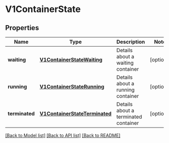 # V1ContainerState

## Properties
Name | Type | Description | Notes
------------ | ------------- | ------------- | -------------
**waiting** | [**V1ContainerStateWaiting**](V1ContainerStateWaiting.md) | Details about a waiting container | [optional] 
**running** | [**V1ContainerStateRunning**](V1ContainerStateRunning.md) | Details about a running container | [optional] 
**terminated** | [**V1ContainerStateTerminated**](V1ContainerStateTerminated.md) | Details about a terminated container | [optional] 

[[Back to Model list]](../README.md#documentation-for-models) [[Back to API list]](../README.md#documentation-for-api-endpoints) [[Back to README]](../README.md)


